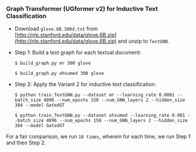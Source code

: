 ### Graph Transformer (UGformer v2) for Inductive Text Classification

- Download `glove.6B.300d.txt` from [http://nlp.stanford.edu/data/glove.6B.zip](http://nlp.stanford.edu/data/glove.6B.zip) and unzip to `TextGNN`.

- Step 1: Build a text graph for each textual document:

      $ build_graph.py mr 300 glove
      
      $ build_graph.py ohsumed 300 glove

- Step 2: Apply the Variant 2 for inductive text classification:

      $ python train_TextGNN.py --dataset mr --learning_rate 0.0001 --batch_size 4096 --num_epochs 150 --num_GNN_layers 2 --hidden_size 384 --model GatedGT
		
      $ python train_TextGNN.py --dataset ohsumed --learning_rate 0.001 --batch_size 4096 --num_epochs 150 --num_GNN_layers 2 --hidden_size 384 --model GatedGT
      
For a fair comparison, we run `10 times`, wherein for each time, we run Step 1 and then Step 2.

